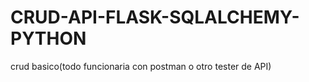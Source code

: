 # CRUD-API-FLASK-SQLALCHEMY-PYTHON

crud basico(todo funcionaria con postman o otro tester de API) 
